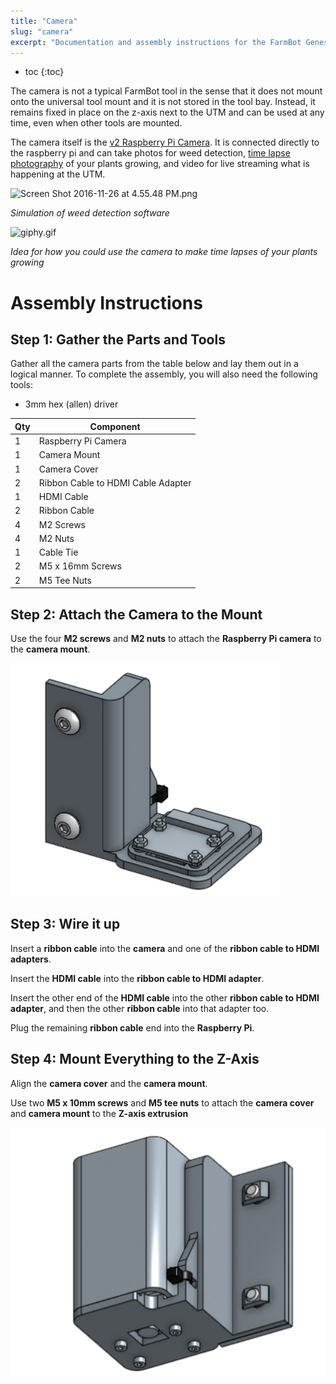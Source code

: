 ```yaml
---
title: "Camera"
slug: "camera"
excerpt: "Documentation and assembly instructions for the FarmBot Genesis Camera"
---
```


* toc
{:toc}

The camera is not a typical FarmBot tool in the sense that it does not mount onto the universal tool mount and it is not stored in the tool bay. Instead, it remains fixed in place on the z-axis next to the UTM and can be used at any time, even when other tools are mounted.

The camera itself is the [v2 Raspberry Pi Camera](https://www.raspberrypi.org/products/camera-module-v2/). It is connected directly to the raspberry pi and can take photos for weed detection, [time lapse photography](../../FarmBot-Genesis-V1-1/mods-and-add-ons/take-time-lapse-plant-photography.md) of your plants growing, and video for live streaming what is happening at the UTM.

![Screen Shot 2016-11-26 at 4.55.48 PM.png](Screen_Shot_2016-11-26_at_4.55.48_PM.png)

_Simulation of weed detection software_



![giphy.gif](giphy.gif)

_Idea for how you could use the camera to make time lapses of your plants growing_



# Assembly Instructions

## Step 1: Gather the Parts and Tools
Gather all the camera parts from the table below and lay them out in a logical manner. To complete the assembly, you will also need the following tools:

  * 3mm hex (allen) driver

|Qty                           |Component                     |
|------------------------------|------------------------------|
|1                             |Raspberry Pi Camera
|1                             |Camera Mount
|1                             |Camera Cover
|2                             |Ribbon Cable to HDMI Cable Adapter
|1                             |HDMI Cable
|2                             |Ribbon Cable
|4                             |M2 Screws
|4                             |M2 Nuts
|1                             |Cable Tie
|2                             |M5 x 16mm Screws
|2                             |M5 Tee Nuts

## Step 2: Attach the Camera to the Mount
Use the four **M2 screws** and **M2 nuts** to attach the **Raspberry Pi camera** to the **camera mount**.

![camera_uncovered.png](camera_uncovered.png)

## Step 3: Wire it up
Insert a **ribbon cable** into the **camera** and one of the **ribbon cable to HDMI adapters**.


Insert the **HDMI cable** into the **ribbon cable to HDMI adapter**.


Insert the other end of the **HDMI cable** into the other **ribbon cable to HDMI adapter**, and then the other **ribbon cable** into that adapter too.


Plug the remaining **ribbon cable** end into the **Raspberry Pi**.


## Step 4: Mount Everything to the Z-Axis
Align the **camera cover** and the **camera mount**.


Use two **M5 x 10mm screws** and **M5 tee nuts** to attach the **camera cover** and **camera mount** to the **Z-axis extrusion**

![camera_view_2.png](camera_view_2.png)

